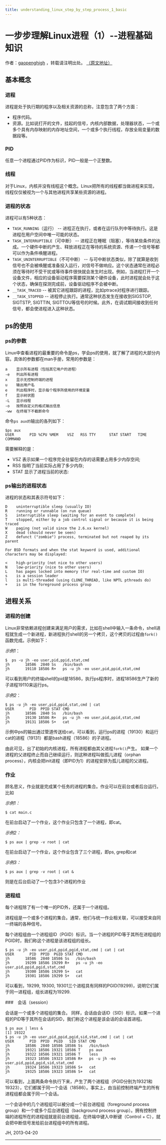 ```yaml
---
title: understanding_linux_step_by_step_process_1_basic
---
```


<head>
<link rel='stylesheet' href='/style/github2.css'/>
<meta http-equiv="Content-Type" content="text/html; charset=utf-8" />
</head>

一步步理解Linux进程（1）--进程基础知识
==================================

作者：[gaopenghigh](http://gaopenghigh.github.com)
，转载请注明出处。
[（原文地址）](http://gaopenghigh.github.io/posts/understanding_linux_step_by_step_process_1_basic.html)

## 基本概念

### 进程

进程是处于执行期的程序以及相关资源的总称，注意包含了两个方面：

* 程序代码。
* 资源。比如说打开的文件，挂起的信号，内核内部数据，处理器状态，一个或多个具有内存映射的内存地址空间，一个或多个执行线程，存放全局变量的数据段等。

### PID

任意一个进程通过PID作为标识，PID一般是一个正整数。

### 线程

对于Linux，内核并没有线程这个概念。Linux把所有的线程都当做进程来实现，线程仅仅被视为一个与其他进程共享某些资源的进程。

### 进程的状态

进程可以有5种状态：

* `TASK_RUNNING`（运行） -- 进程正在执行，或者在运行队列中等待执行。这是进程在用户空间中唯一可能的状态。
* `TASK_INTERRUPTIBLE`（可中断） -- 进程正在睡眠（阻塞），等待某些条件的达成。一个硬件中断的产生、释放进程正在等待的系统资源、传递一个信号等都可以作为条件唤醒进程。
* `TASK_UNINTERRUPTIBLE`（不可中断） -- 与可中断状态类似，除了就算是收到信号也不会被唤醒或准备投入运行，对信号不做响应。这个状态通常在进程必须在等待时不受干扰或等待事件很快就会发生时出现。例如，当进程打开一个设备文件，相应的设备驱动程序需要探测某个硬件设备，此时进程就会处于这个状态，确保在探测完成前，设备驱动程序不会被中断。
* `__TASK_TRACED` -- 被其它进程跟踪的进程，比如ptrace对程序进行跟踪。
* `__TASK_STOPPED` -- 进程停止执行。通常这种状态发生在接收到SIGSTOP, SIGTSTP, SIGTTIN, SIGTTOU等信号的时候。此外，在调试期间接收到任何信号，都会使进程进入这种状态。


## ps的使用

### ps的参数

Linux中查看进程的最重要的命令是ps，学会ps的使用，就了解了进程的大部分内容。具体的参数都在man手册，常用的参数是：

    a    显示所有进程（包括其它用户的进程）
    -e   列出所有进程
    x    显示无控制终端的进程
    u    输出用户名
    e    列出程序时，显示每个程序所使用的环境变量
    f    显示树状图
    -L   显示线程
    -o   按照自定义的格式输出信息
    -ww  在终端下不截断命令

命令`ps aux的`输出的各列如下：

    $ps aux
    USER       PID %CPU %MEM    VSZ   RSS TTY      STAT START   TIME COMMAND

需要解释的是：

* VSZ    表示如果一个程序完全驻留在内存的话需要占用多少内存空间;
* RSS    指明了当前实际占用了多少内存;
* STAT   显示了进程当前的状态: 

### ps输出的进程状态

进程的状态和其表示符号如下：

    D    uninterruptible sleep (usually IO)
    R    running or runnable (on run queue)
    S    interruptible sleep (waiting for an event to complete)
    T    stopped, either by a job control signal or because it is being traced
    W    paging (not valid since the 2.6.xx kernel)
    X    dead (should never be seen)
    Z    defunct ("zombie") process, terminated but not reaped by its parent

    For BSD formats and when the stat keyword is used, additional characters may be displayed:

    <    high-priority (not nice to other users)
    N    low-priority (nice to other users)
    L    has pages locked into memory (for real-time and custom IO)
    s    is a session leader
    l    is multi-threaded (using CLONE_THREAD, like NPTL pthreads do)
    +    is in the foreground process group


## 进程关系

### 进程的创建

Linux非常依赖进程创建来满足用户的需求，比如在shell中输入一条命令，shell进程就生成一个新进程，新进程执行shell的另一个拷贝，这个拷贝的过程由`fork()`函数完成。示例如下：

*示例1*：

    $  ps -u jh -eo user,pid,ppid,stat,cmd
    jh       18586  2840 Ss   /bin/bash
    jh       19110 18586 R+   ps -u jh -eo user,pid,ppid,stat,cmd

可以看到用户的终端shell的pid是18586，执行ps程序时，进程18586生产了新的子进程19110来运行ps。

*示例2*：

    $ ps -u jh -eo user,pid,ppid,stat,cmd | cat
    USER       PID  PPID STAT CMD
    jh       18586  2840 Ss   /bin/bash
    jh       19130 18586 R+   ps -u jh -eo user,pid,ppid,stat,cmd
    jh       19131 18586 S+   cat

示例中ps的输出通过管道传送给cat，可以看到，运行ps的进程（19130）和运行cat的进程（19131）都是bash进程（18586）的子进程。

由此可见，出了初始的内核进程，所有进程都由其父进程`fork()`产生。
如果一个进程的父进程终止而自己继续运行，则这种进程叫做孤儿进程（orphan process），内核会把init进程（即PID为1）的进程安排为孤儿进程的父进程。

### 作业

顾名思义，作业就是完成某个任务的进程的集合。作业可以在前台或者后台运行。比如

*示例1：*

    $ cat main.c

在前台启动了一个作业，这个作业只包含了一个进程，即cat。

*示例2：*

    $ ps aux | grep -v root | cat

在前台启动了一个作业，这个作业包含了三个进程，即ps, grep和cat

*示例3：*

    $ ps aux | grep -v root | cat &

则是在后台启动了一个包含3个进程的作业

### 进程组

每个进程除了有一个唯一的PID外，还属于一个进程组。

进程组是一个或多个进程的集合。通常，他们与统一作业相关联，可以接受来自同一终端的各种信号。

每个进程组由一个进程组ID（PGID）标识。当一个进程的PID等于其所在进程组的PGID时，我们称这个进程是该进程组的组长。

    $ ps -u jh -eo user,pid,ppid,pgid,stat,cmd | cat | cat
    USER       PID  PPID  PGID STAT CMD
    jh       18586  2840 18586 Ss   /bin/bash
    jh       19299 18586 19299 R+   ps -u jh -eo user,pid,ppid,pgid,stat,cmd
    jh       19300 18586 19299 S+   cat
    jh       19301 18586 19299 S+   cat

可以看到，19299, 19300, 19301三个进程具有同样的PGID(19299)，说明它们属于同一进程组，组长进程为19299.

###　会话（session）

会话是一个或多个进程组的集合。
同样，会话由会话ID（SID）标识。如果一个进程的PID等于其所在会话的SID，我们称这个进程是该会话的会话首进程。

    $ ps aux | less &
    [1] 19322
    $ ps -u jh -eo user,pid,ppid,pgid,sid,stat,cmd | cat | cat
    USER       PID  PPID  PGID   SID STAT CMD
    jh       18586  2840 18586 18586 Ss   /bin/bash
    jh       19321 18586 19321 18586 T    ps aux
    jh       19322 18586 19321 18586 T    less
    jh       19323 18586 19323 18586 R+   ps -u jh -eo user,pid,ppid,pgid,sid,stat,cmd
    jh       19324 18586 19323 18586 S+   cat
    jh       19325 18586 19323 18586 S+   cat

可以看到，上面两条命令执行下来，产生了两个进程组（PGID分别为19321和19323），它们都属于同一个会话（18586）。事实上，由当前控制终端产生的所有进程组都会属于同一个会话。

一个会话中的几个进程组可以被分成一个前台进程组（foreground process group）和一个或多个后台进程组（background process group）。拥有控制终端的进程所在的进程组就是前台进程组，在终端中键入中断键（Control + C），就会把中断信号发给前台进程组中的所有进程。

JH, 2013-04-20

----

<div id="disqus_thread"></div>
<script type="text/javascript">
/* * * CONFIGURATION VARIABLES: EDIT BEFORE PASTING INTO YOUR WEBPAGE * * */
    var disqus_shortname = 'gaopenghigh'; // required: replace example with your forum shortname

    /* * * DON'T EDIT BELOW THIS LINE * * */
    (function() {
        var dsq = document.createElement('script'); dsq.type = 'text/javascript'; dsq.async = true;
        dsq.src = '//' + disqus_shortname + '.disqus.com/embed.js';
        (document.getElementsByTagName('head')[0] || document.getElementsByTagName('body')[0]).appendChild(dsq);
    })();
</script>
<script>
  (function(i,s,o,g,r,a,m){i['GoogleAnalyticsObject']=r;i[r]=i[r]||function(){
  (i[r].q=i[r].q||[]).push(arguments)},i[r].l=1*new Date();a=s.createElement(o),
  m=s.getElementsByTagName(o)[0];a.async=1;a.src=g;m.parentNode.insertBefore(a,m)
  })(window,document,'script','//www.google-analytics.com/analytics.js','ga');

  ga('create', 'UA-40539766-1', 'github.com');
  ga('send', 'pageview');

</script>

